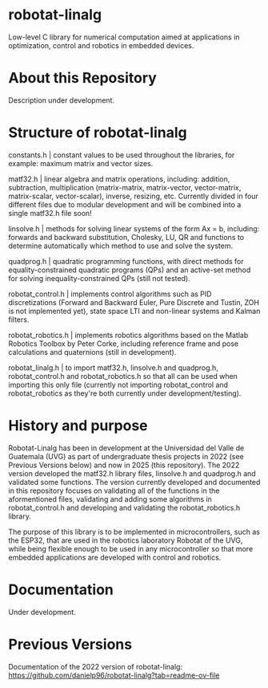 # robotat-linalg
Low-level C library for numerical computation aimed at applications in optimization, control and robotics in embedded devices.

# About this Repository

Description under development.

# Structure of robotat-linalg

constants.h | constant values to be used throughout the libraries, for example: maximum matrix and vector sizes.

matf32.h | linear algebra and matrix operations, including: addition, subtraction, multiplication (matrix-matrix, matrix-vector, vector-matrix, matrix-scalar, vector-scalar), inverse, resizing, etc. Currently divided in four different files due to modular development and will be combined into a single matf32.h file soon!

linsolve.h | methods for solving linear systems of the form Ax = b, including: forwards and backward substitution, Cholesky, LU, QR and functions to determine automatically which method to use and solve the system.

quadprog.h | quadratic programming functions, with direct methods for equality-constrained quadratic programs (QPs) and an active-set method for solving inequality-constrained QPs (still not tested).

robotat_control.h | implements control algorithms such as PID discretizations (Forward and Backward Euler, Pure Discrete and Tustin, ZOH is not implemented yet), state space LTI and non-linear systems and Kalman filters.

robotat_robotics.h | implements robotics algorithms based on the Matlab Robotics Toolbox by Peter Corke, including reference frame and pose calculations and quaternions (still in development).

robotat_linalg.h | to import matf32.h, linsolve.h and quadprog.h, robotat_control.h and robotat_robotics.h so that all can be used when importing this only file (currently not importing robotat_control and robotat_robotics as they're both currently under development/testing).

# History and purpose

Robotat-Linalg has been in development at the Universidad del Valle de Guatemala (UVG) as part of undergraduate thesis projects in 2022 (see Previous Versions below) and now in 2025 (this repository). The 2022 version developed the matf32.h library files, linsolve.h and quadprog.h and validated some functions. The version currently developed and documented in this repository focuses on validating all of the functions in the aformentioned files, validating and adding some algorithms in robotat_control.h and developing and validating the robotat_robotics.h library.

The purpose of this library is to be implemented in microcontrollers, such as the ESP32, that are used in the robotics laboratory Robotat of the UVG, while being flexible enough to be used in any microcontroller so that more embedded applications are developed with control and robotics.

# Documentation

Under development.

# Previous Versions

Documentation of the 2022 version of robotat-linalg: https://github.com/danielp96/robotat-linalg?tab=readme-ov-file 
